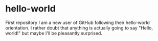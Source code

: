 # hello-world
First repository
I am a new user of GitHub following their hello-world orientation.
I rather doubt that anything is actually going to say "Hello, world!" but maybe I'll be pleasantly surprised.
